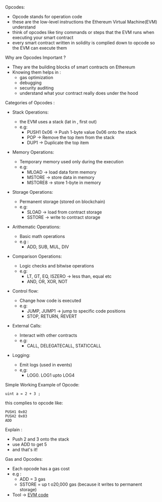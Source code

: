 
Opcodes: 

- Opcode stands for operation code 
- these are the low-level instructions the Ethereum Virtual Machine(EVM) understand 
- think of opcodes like tiny commands or steps that the EVM runs when executing your smart contract 
- every smart contract written in solidity is complied down to opcode so the EVM can execute them 


Why are Opcodes Important ?

- They are the building blocks of smart contracts on Ethereum 
- Knowing them helps in :
     - gas optimization 
     - debugging 
     - security auditing 
     - understand what your contract really does under the hood 


Categories of Opcodes : 

- Stack Operations: 
    - the EVM uses a stack (lat in , first out)
    - e.g: 
        - PUSH1 0x06 -> Push 1-byte value 0x06 onto the stack 
        - POP -> Remove the top item from the stack 
        - DUP1 -> Duplicate the top item 
    
- Memory Operations:
    - Temporary memory used only during the execution 
    - e.g:
        - MLOAD -> load data form memory 
        - MSTORE -> store data in memory 
        - MSTORE8 -> store 1-byte in memory 
    
- Storage Operations: 
    - Permanent storage (stored on blockchain)
    - e.g: 
        - SLOAD -> load from contract storage 
        - SSTORE -> write to contract storage 
    
- Arithematic Operations: 
    - Basic math operations 
    - e.g :
        - ADD, SUB, MUL, DIV
    
- Comparison Operations: 
    - Logic checks and bitwise operations 
    - e.g: 
         - LT, GT, EQ, ISZERO -> less than, equal etc 
         - AND, OR, XOR, NOT 
    
 - Control flow:
    -  Change how code is executed 
    - e.g: 
        - JUMP, JUMP1 -> jump to specific code positions 
        - STOP, RETURN, REVERT 
    
- External Calls: 
    - Interact with other contracts 
    - e.g: 
        - CALL, DELEGATECALL, STATICCALL 
    
- Logging: 
    - Emit logs (used in events)
    - e,g: 
        - LOG0. LOG1 upto LOG4 


Simple Working Example of Opcode: 

```
uint a = 2 + 3 ;
```
this complies to opcode like:

```
PUSH1 0x02 
PUSH2 0x03 
ADD
```
Explain : 
- Push 2 and 3 onto the stack 
- use ADD to get 5 
- and that's it!


Gas and Opcodes:

- Each opcode has a gas cost 
- e.g :
    - ADD = 3 gas 
    - SSTORE = up t o20,000 gas (because it writes to permanent storage)
- Tool -> [EVM code ](https://www.evm.codes/)


